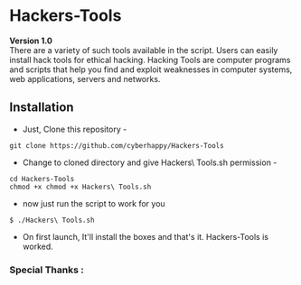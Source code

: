 # Hackers-Tools

**Version 1.0** <br />
There are a variety of such tools available in the script. Users can easily install hack tools for ethical hacking.
Hacking Tools are computer programs and scripts that help you find and exploit weaknesses in computer systems, web applications, servers and networks.
## Installation

- Just, Clone this repository -
<pre><code>git clone https://github.com/cyberhappy/Hackers-Tools
</code></pre>
- Change to cloned directory and give Hackers\ Tools.sh permission -
<pre><code>cd Hackers-Tools
chmod +x chmod +x Hackers\ Tools.sh
</code></pre>
- now just run the script to work for you
<pre><code>$ ./Hackers\ Tools.sh
</code></pre>
- On first launch, It'll install the boxes and that's it. Hackers-Tools is worked.
### Special Thanks :
